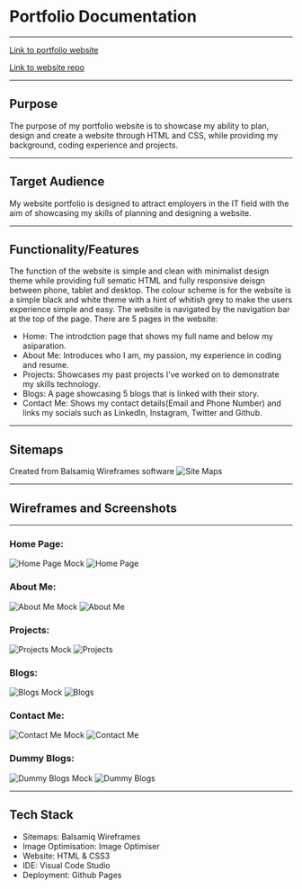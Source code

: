 # Portfolio Documentation

----

[Link to portfolio website](https://asianboi11.github.io/TommyTruong_T1A2/index.html)

[Link to website repo](https://github.com/ASIANBOI11/TommyTruong_T1A2)

----

## Purpose
The purpose of my portfolio website is to showcase my ability to plan, design and create a website through HTML and CSS, while providing my background, coding experience and projects.

---

## Target Audience
My website portfolio is designed to attract employers in the IT field with the aim of showcasing my skills of planning and designing a website.

---

## Functionality/Features
The function of the website is simple and clean with minimalist design theme while providing full sematic HTML and fully responsive deisgn between phone, tablet and desktop. The colour scheme is for the website is a simple black and white theme with a hint of whitish grey to make the users experience simple and easy. The website is navigated by the navigation bar at the top of the page. There are 5 pages in the website:

  
* Home: The introdction page that shows my full name and below my asiparation.
* About Me: Introduces who I am, my passion, my experience in coding and resume.
* Projects: Showcases my past projects I've worked on to demonstrate my skills technology.
* Blogs: A page showcasing 5 blogs that is linked with their story.
* Contact Me: Shows my contact details(Email and Phone Number) and links my socials such as LinkedIn, Instagram, Twitter and Github.

---

## Sitemaps
Created from Balsamiq Wireframes software
![Site Maps](docs/Sitemap.jpg)

---
## Wireframes and Screenshots
---

### Home Page:
![Home Page Mock](docs/Home-page-mock.png)
![Home Page](docs/Home-page.png)

### About Me:
![About Me Mock](docs/About-Me-Mock.png)
![About Me](docs/About-Me.png)

### Projects:
![Projects Mock](docs/Projects-Mock.png)
![Projects](docs/Projects.png)

### Blogs:
![Blogs Mock](docs/Blogs-Mock.png)
![Blogs](docs/Blogs.png)

### Contact Me:
![Contact Me Mock](docs/Contact-Me-Mock.png)
![Contact Me](docs/Contact-Me.png)


### Dummy Blogs:
![Dummy Blogs Mock](docs/Dummy-Blogs-Mock.png)
![Dummy Blogs](docs/Dummy-Blogs.png)

---

## Tech Stack
* Sitemaps: Balsamiq Wireframes
* Image Optimisation: Image Optimiser
* Website: HTML & CSS3
* IDE: Visual Code Studio
* Deployment: Github Pages